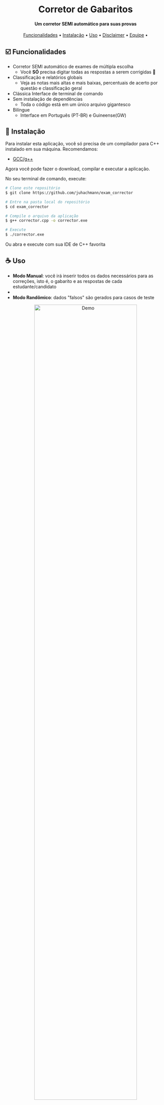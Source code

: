

<h1 align="center">Corretor de Gabaritos</h1>
<h4 align="center">Um corretor SEMI automático para suas provas</h4>

<p align="center">
  <a href="#Funcionalidades">Funcionalidades</a> •
  <a href="#Instalação">Instalação</a> •
  <a href="#Uso">Uso</a> •
  <a href="#Disclaimer">Disclaimer</a> •
  <a href="#Equipe">Equipe</a> •
</p>



## ☑️ Funcionalidades

* Corretor SEMI automático de exames de múltipla escolha
  - Você **SÓ** precisa digitar todas as respostas a serem corrigidas 🤡
* Classificação e relatórios globais
  - Veja as notas mais altas e mais baixas, percentuais de acerto por questão e classificação geral
* Clássica Interface de terminal de comando
* Sem instalação de dependências
  - Toda o código está em um único arquivo gigantesco
* Bilíngue
  - Interface em Português (PT-BR) e Guineense(GW)

## 🚀 Instalação

Para instalar esta aplicação, você só precisa de um compilador para C++ instalado em sua máquina. Recomendamos: 
- [GCC/g++](https://gcc.gnu.org/install/)

Agora você pode fazer o download, compilar e executar a aplicação. 

No seu terminal de comando, execute:

```bash
# Clone este repositório
$ git clone https://github.com/juhachmann/exam_corrector

# Entre na pasta local do repositório
$ cd exam_corrector

# Compile o arquivo da aplicação
$ g++ corrector.cpp -o corrector.exe

# Execute
$ ./corrector.exe
```

Ou abra e execute com sua IDE de C++ favorita


## ☕ Uso

- **Modo Manual**: você irá inserir todos os dados necessários para as correções, isto é, o gabarito e as respostas de cada estudante/candidato
- 
- **Modo Randômico**: dados "falsos" são gerados para casos de teste 

<div align="center">
  <img src="https://github.com/juhachmann/correcao_gabaritos/blob/main/demo_corretor.gif" width="80%" height="80%" alt="Demo">
</div>


## ‼️ Disclaimer

Este pequeno projeto foi desenvolvido como trabalho final na disciplina de Lógica de Programação (2022.2) - Curso Técnico em Desenvolvimento de Sistemas/IFSC. 

🧯 Este código não segue nenhuma boa prática, não faz ideia do que é gerenciamento de memória e tem apenas uma leve noção de que iterar muitas vezes por uma lista longa pode ser uma má ideia. **Não nos responsabilizamos por danos em sua máquina**. 🧯

O desafio foi apenas aplicar os conceitos básicos de programação e produzir um código de arquivo único, utilizando as bibliotecas mais fundamentais da linguagem, tipos primitivos e de estilo procedural. Foi uma atividade para exercitar lógica básica de programação, além de tópicos como vetores, ponteiros, sobrecarga de função e Bubble Sort. 


## Equipe: 

Charles Parpineli<br>
Juliana Hachmann<br>
Mamadú Saliu<br>

